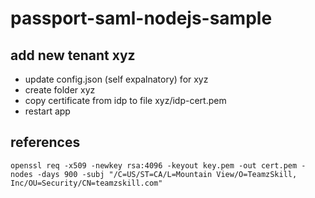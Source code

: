 # passport-saml-nodejs-sample

## add new tenant xyz
- update config.json (self expalnatory) for xyz
- create folder xyz
- copy certificate from idp to file xyz/idp-cert.pem
- restart app

## references
    openssl req -x509 -newkey rsa:4096 -keyout key.pem -out cert.pem -nodes -days 900 -subj "/C=US/ST=CA/L=Mountain View/O=TeamzSkill, Inc/OU=Security/CN=teamzskill.com"
